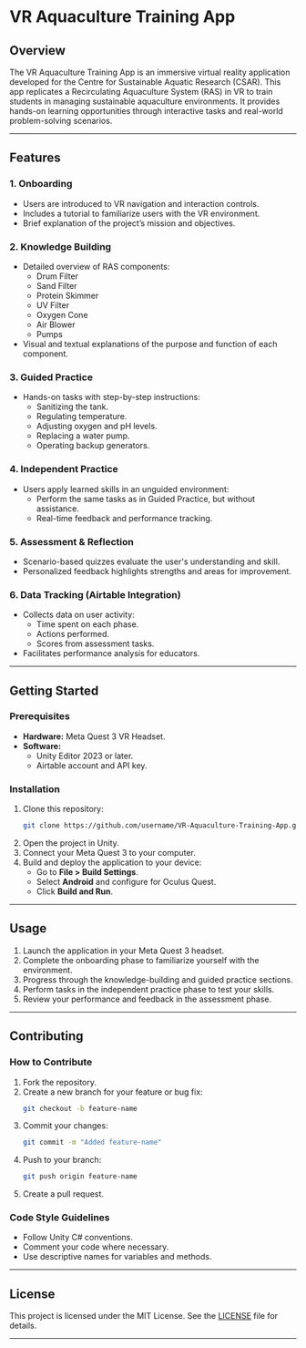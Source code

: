 # VR Aquaculture Training App

## **Overview**
The VR Aquaculture Training App is an immersive virtual reality application developed for the Centre for Sustainable Aquatic Research (CSAR). This app replicates a Recirculating Aquaculture System (RAS) in VR to train students in managing sustainable aquaculture environments. It provides hands-on learning opportunities through interactive tasks and real-world problem-solving scenarios.

---

## **Features**

### 1. **Onboarding**
- Users are introduced to VR navigation and interaction controls.
- Includes a tutorial to familiarize users with the VR environment.
- Brief explanation of the project’s mission and objectives.

### 2. **Knowledge Building**
- Detailed overview of RAS components:
  - Drum Filter
  - Sand Filter
  - Protein Skimmer
  - UV Filter
  - Oxygen Cone
  - Air Blower
  - Pumps
- Visual and textual explanations of the purpose and function of each component.

### 3. **Guided Practice**
- Hands-on tasks with step-by-step instructions:
  - Sanitizing the tank.
  - Regulating temperature.
  - Adjusting oxygen and pH levels.
  - Replacing a water pump.
  - Operating backup generators.

### 4. **Independent Practice**
- Users apply learned skills in an unguided environment:
  - Perform the same tasks as in Guided Practice, but without assistance.
  - Real-time feedback and performance tracking.

### 5. **Assessment & Reflection**
- Scenario-based quizzes evaluate the user's understanding and skill.
- Personalized feedback highlights strengths and areas for improvement.

### 6. **Data Tracking (Airtable Integration)**
- Collects data on user activity:
  - Time spent on each phase.
  - Actions performed.
  - Scores from assessment tasks.
- Facilitates performance analysis for educators.

---

## **Getting Started**

### **Prerequisites**
- **Hardware:** Meta Quest 3 VR Headset.
- **Software:**
  - Unity Editor 2023 or later.
  - Airtable account and API key.

### **Installation**
1. Clone this repository:
   ```bash
   git clone https://github.com/username/VR-Aquaculture-Training-App.git
   ```
2. Open the project in Unity.
3. Connect your Meta Quest 3 to your computer.
4. Build and deploy the application to your device:
   - Go to **File > Build Settings**.
   - Select **Android** and configure for Oculus Quest.
   - Click **Build and Run**.

---

## **Usage**
1. Launch the application in your Meta Quest 3 headset.
2. Complete the onboarding phase to familiarize yourself with the environment.
3. Progress through the knowledge-building and guided practice sections.
4. Perform tasks in the independent practice phase to test your skills.
5. Review your performance and feedback in the assessment phase.

---




## **Contributing**

### **How to Contribute**
1. Fork the repository.
2. Create a new branch for your feature or bug fix:
   ```bash
   git checkout -b feature-name
   ```
3. Commit your changes:
   ```bash
   git commit -m "Added feature-name"
   ```
4. Push to your branch:
   ```bash
   git push origin feature-name
   ```
5. Create a pull request.

### **Code Style Guidelines**
- Follow Unity C# conventions.
- Comment your code where necessary.
- Use descriptive names for variables and methods.

---

## **License**
This project is licensed under the MIT License. See the [LICENSE](LICENSE) file for details.

---



